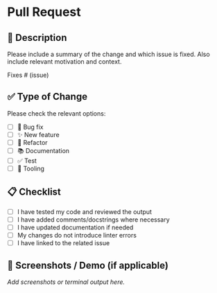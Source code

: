 # Pull Request

## 🧾 Description

Please include a summary of the change and which issue is fixed. Also include relevant motivation and context.

Fixes # (issue)

## ✅ Type of Change

Please check the relevant options:

- [ ] 🐞 Bug fix
- [ ] ✨ New feature
- [ ] 🔨 Refactor
- [ ] 📚 Documentation
- [ ] ✅ Test
- [ ] 🔧 Tooling

## 📋 Checklist

- [ ] I have tested my code and reviewed the output
- [ ] I have added comments/docstrings where necessary
- [ ] I have updated documentation if needed
- [ ] My changes do not introduce linter errors
- [ ] I have linked to the related issue

## 📸 Screenshots / Demo (if applicable)

_Add screenshots or terminal output here._

